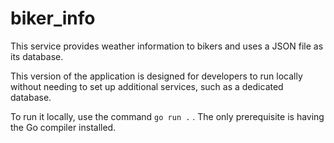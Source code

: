 # biker_info

This service provides weather information to bikers and uses a JSON file as its database.

This version of the application is designed for developers to run locally without needing to set up additional services, such as a dedicated database.

To run it locally, use the command `go run .` . The only prerequisite is having the Go compiler installed.
